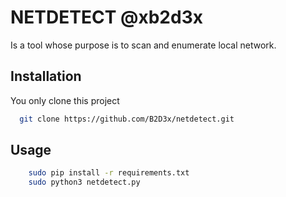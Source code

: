 # NETDETECT @xb2d3x

Is a tool whose purpose is to scan and enumerate local network.

## Installation
You only clone this project
```bash
  git clone https://github.com/B2D3x/netdetect.git
```

## Usage
```bash
    sudo pip install -r requirements.txt
    sudo python3 netdetect.py
```